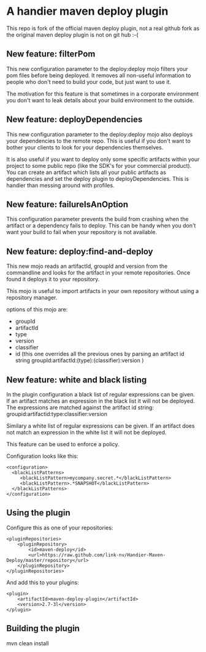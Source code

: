 A handier maven deploy plugin
=============================

This repo is fork of the official maven deploy plugin, not a real github fork as the original maven deploy plugin is not on git hub :-(

New feature: filterPom
----------------------

This new configuration parameter to the deploy:deploy mojo filters your pom files before being deployed. It removes all non-useful information to people who don't need to build your code, but just want to use it. 

The motivation for this feature is that sometimes in a corporate environment you don't want to leak details about your build environment to the outside.

New feature: deployDependencies
-------------------------------

This new configuration parameter to the deploy:deploy mojo also deploys your dependencies to the remote repo. This is useful if you don't want to bother your clients to look for your dependencies themselves.

It is also useful if you want to deploy only some specific artifacts within your project to some public repo (like the SDK's for your commercial product). You can create an artifact which lists all your public artifacts as dependencies and set the deploy plugin to deployDependencies. This is handier than messing around with profiles.

New feature: failureIsAnOption
------------------------------

This configuration parameter prevents the build from crashing when the artifact or a dependency fails to deploy. This can be handy when you don't want your build to fail when your repository is not available. 

New feature: deploy:find-and-deploy
-----------------------------------

This new mojo reads an artifactId, groupId and version from the commandline and looks for the artifact in your remote repositories. Once found it deploys it to your repository.

This mojo is useful to import artifacts in your own repository without using a repository manager.

options of this mojo are:

*    groupId
*    artifactId
*    type
*    version
*    classifier
*    id (this one overrides all the previous ones by parsing an artifact id string groupId:artifactId:(type):(classifier):version ) 

New feature: white and black listing
------------------------------------
In the plugin configuration a black list of regular expressions can be given. If an artifact matches an expression in the black list it will not be deployed. The expressions are matched against the artifact id string: groupid:artifactid:type:classifier:version

Similary a white list of regular expressions can be given. If an artifact does not match an expression in the white list it will not be deployed.

This feature can be used to enforce a policy.

Configuration looks like this:

    <configuration>
      <blackListPatterns>
         <blackListPattern>mycompany.secret.*</blackListPattern>
         <blackListPattern>.*SNAPSHOT</blackListPattern>
      </blackListPatterns>
    </configuration>

Using the plugin
----------------
Configure this as one of your repositories:

    <pluginRepositories>
        <pluginRepository>
            <id>maven-deploy</id>
            <url>https://raw.github.com/link-nv/Handier-Maven-Deploy/master/repository</url>
        </pluginRepository>
    </pluginRepositories>

And add this to your plugins:

    <plugin>
        <artifactId>maven-deploy-plugin</artifactId>
        <version>2.7-3l</version>
    </plugin>


Building the plugin
-------------------
mvn clean install
